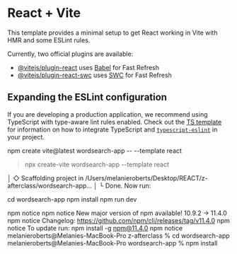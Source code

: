 # React + Vite

This template provides a minimal setup to get React working in Vite with HMR and some ESLint rules.

Currently, two official plugins are available:

- [@vitejs/plugin-react](https://github.com/vitejs/vite-plugin-react/blob/main/packages/plugin-react) uses [Babel](https://babeljs.io/) for Fast Refresh
- [@vitejs/plugin-react-swc](https://github.com/vitejs/vite-plugin-react/blob/main/packages/plugin-react-swc) uses [SWC](https://swc.rs/) for Fast Refresh

## Expanding the ESLint configuration

If you are developing a production application, we recommend using TypeScript with type-aware lint rules enabled. Check out the [TS template](https://github.com/vitejs/vite/tree/main/packages/create-vite/template-react-ts) for information on how to integrate TypeScript and [`typescript-eslint`](https://typescript-eslint.io) in your project.


 npm create vite@latest wordsearch-app -- --template react

> npx
> create-vite wordsearch-app --template react

│
◇  Scaffolding project in /Users/melanieroberts/Desktop/REACT/z-afterclass/wordsearch-app...
│
└  Done. Now run:

  cd wordsearch-app
  npm install
  npm run dev

npm notice
npm notice New major version of npm available! 10.9.2 -> 11.4.0
npm notice Changelog: https://github.com/npm/cli/releases/tag/v11.4.0
npm notice To update run: npm install -g npm@11.4.0
npm notice
melanieroberts@Melanies-MacBook-Pro z-afterclass % cd wordsearch-app
melanieroberts@Melanies-MacBook-Pro wordsearch-app % npm install